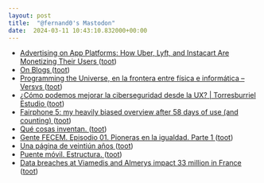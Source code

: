 ```yaml
---
layout: post
title:  "@fernand0's Mastodon"
date:  2024-03-11 10:43:10.832000+00:00
---
```

*  [Advertising on App Platforms: How Uber, Lyft, and Instacart Are Monetizing Their Users  ](https://medium.com/@lemoccia/advertising-on-app-platforms-how-uber-lyft-and-instacart-are-monetizing-their-users-9d9a58a06490) ([toot](https://mastodon.social/@fernand0/112076638835837961))
*  [On Blogs ](https://doc.searls.com/2024/02/21/on-blogs) ([toot](https://mastodon.social/@fernand0/112076261761995947))
*  [Programming the Universe, en la frontera entre física e informática – Versvs ](https://www.versvs.net/programming-the-universe-en-la-frontera-entre-fisica-e-informatica) ([toot](https://mastodon.social/@fernand0/112074724343584562))
*  [¿Cómo podemos mejorar la ciberseguridad desde la UX? \| Torresburriel Estudio ](https://torresburriel.com/weblog/mejorar-la-ciberseguridad-desde-la-ux) ([toot](https://mastodon.social/@fernand0/112072780766524674))
*  [Fairphone 5: my heavily biased overview after 58 days of use (and counting) ](https://ounapuu.ee/posts/2024/03/06/fairphone5) ([toot](https://mastodon.social/@fernand0/112072662147783956))
*  [Qué cosas inventan. ](https://avecesunafoto.wordpress.com/2024/03/10/que-cosas-inventan) ([toot](https://mastodon.social/@fernand0/112072549981163493))
*  [Gente FECEM. Episodio 01. Pioneras en la igualdad. Parte 1 ](https://www.youtube.com/watch?v=CkFdl7pkiWE&amp%3Bfeature=youtu.b) ([toot](https://mastodon.social/@fernand0/112072105881445312))
*  [Una página de veintiún años ](https://www.enriquedans.com/2024/02/una-pagina-de-veintiun-anos.htm) ([toot](https://mastodon.social/@fernand0/112071926060070986))
*  [Puente móvil. Estructura. ](https://www.flickr.com/photos/fernand0/53563843752) ([toot](https://mastodon.social/@fernand0/112071822616617418))
*  [Data breaches at Viamedis and Almerys impact 33 million in France ](https://www.bleepingcomputer.com/news/security/data-breaches-at-viamedis-and-almerys-impact-33-million-in-france) ([toot](https://mastodon.social/@fernand0/112071393596197524))
